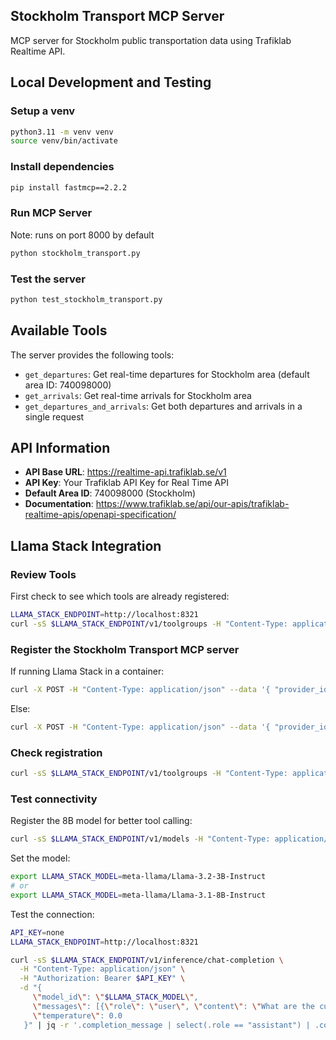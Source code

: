 ## Stockholm Transport MCP Server

MCP server for Stockholm public transportation data using Trafiklab Realtime API.

## Local Development and Testing

### Setup a venv

```bash
python3.11 -m venv venv
source venv/bin/activate
```

### Install dependencies

```bash
pip install fastmcp==2.2.2
```

### Run MCP Server

Note: runs on port 8000 by default

```bash
python stockholm_transport.py
```

### Test the server

```bash
python test_stockholm_transport.py
```

## Available Tools

The server provides the following tools:

- `get_departures`: Get real-time departures for Stockholm area (default area ID: 740098000)
- `get_arrivals`: Get real-time arrivals for Stockholm area
- `get_departures_and_arrivals`: Get both departures and arrivals in a single request

## API Information

- **API Base URL**: https://realtime-api.trafiklab.se/v1
- **API Key**: Your Trafiklab API Key for Real Time API
- **Default Area ID**: 740098000 (Stockholm)
- **Documentation**: https://www.trafiklab.se/api/our-apis/trafiklab-realtime-apis/openapi-specification/

## Llama Stack Integration

### Review Tools

First check to see which tools are already registered:

```bash
LLAMA_STACK_ENDPOINT=http://localhost:8321
curl -sS $LLAMA_STACK_ENDPOINT/v1/toolgroups -H "Content-Type: application/json" | jq
```

### Register the Stockholm Transport MCP server

If running Llama Stack in a container:

```bash
curl -X POST -H "Content-Type: application/json" --data '{ "provider_id" : "model-context-protocol", "toolgroup_id" : "mcp::stockholm-transport", "mcp_endpoint" : { "uri" : "http://host.docker.internal:8000/sse"}}' $LLAMA_STACK_ENDPOINT/v1/toolgroups
```

Else:

```bash
curl -X POST -H "Content-Type: application/json" --data '{ "provider_id" : "model-context-protocol", "toolgroup_id" : "mcp::stockholm-transport", "mcp_endpoint" : { "uri" : "http://localhost:8000/sse"}}' $LLAMA_STACK_ENDPOINT/v1/toolgroups
```

### Check registration

```bash
curl -sS $LLAMA_STACK_ENDPOINT/v1/toolgroups -H "Content-Type: application/json" | jq
```

### Test connectivity

Register the 8B model for better tool calling:

```bash
curl -sS $LLAMA_STACK_ENDPOINT/v1/models -H "Content-Type: application/json" | jq -r '.data[].identifier'
```

Set the model:

```bash
export LLAMA_STACK_MODEL=meta-llama/Llama-3.2-3B-Instruct
# or
export LLAMA_STACK_MODEL=meta-llama/Llama-3.1-8B-Instruct
```

Test the connection:

```bash
API_KEY=none
LLAMA_STACK_ENDPOINT=http://localhost:8321

curl -sS $LLAMA_STACK_ENDPOINT/v1/inference/chat-completion \
  -H "Content-Type: application/json" \
  -H "Authorization: Bearer $API_KEY" \
  -d "{
     \"model_id\": \"$LLAMA_STACK_MODEL\",
     \"messages\": [{\"role\": \"user\", \"content\": \"What are the current departures in Stockholm?\"}],
     \"temperature\": 0.0
   }" | jq -r '.completion_message | select(.role == "assistant") | .content'
```



